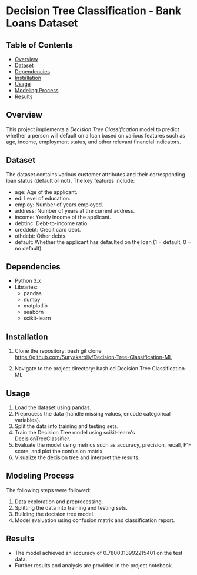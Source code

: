 # Decision Tree Classification - Bank Loans Dataset

## Table of Contents
- [Overview](#overview)
- [Dataset](#dataset)
- [Dependencies](#dependencies)
- [Installation](#installation)
- [Usage](#usage)
- [Modeling Process](#modeling-process)
- [Results](#results)

## Overview
This project implements a *Decision Tree Classification* model to predict whether a person will default on a loan based on various features such as age, income, employment status, and other relevant financial indicators.

## Dataset
The dataset contains various customer attributes and their corresponding loan status (default or not). The key features include:
- age: Age of the applicant.
- ed: Level of education.
- employ: Number of years employed.
- address: Number of years at the current address.
- income: Yearly income of the applicant.
- debtinc: Debt-to-income ratio.
- creddebt: Credit card debt.
- othdebt: Other debts.
- default: Whether the applicant has defaulted on the loan (1 = default, 0 = no default).

## Dependencies
- Python 3.x
- Libraries:
  - pandas
  - numpy
  - matplotlib
  - seaborn
  - scikit-learn


## Installation
1. Clone the repository:
   bash
   git clone https://github.com/Suryakarolly/Decision-Tree-Classification-ML
   
2. Navigate to the project directory:
   bash
   cd Decision Tree Classification-ML   

## Usage
1. Load the dataset using pandas.
2. Preprocess the data (handle missing values, encode categorical variables).
3. Split the data into training and testing sets.
4. Train the Decision Tree model using scikit-learn's DecisionTreeClassifier.
5. Evaluate the model using metrics such as accuracy, precision, recall, F1-score, and plot the confusion matrix.
6. Visualize the decision tree and interpret the results.

## Modeling Process
The following steps were followed:
1. Data exploration and preprocessing.
2. Splitting the data into training and testing sets.
3. Building the decision tree model.
4. Model evaluation using confusion matrix and classification report.

## Results
- The model achieved an accuracy of 0.7800313992215401 on the test data.
- Further results and analysis are provided in the project notebook.
